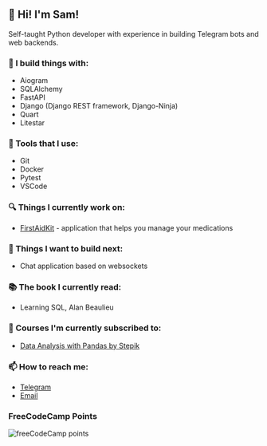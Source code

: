 ## 🤘 Hi! I'm Sam!
Self-taught Python developer with experience in building Telegram bots and web backends.

### 💫 I build things with:
* Aiogram
* SQLAlchemy
* FastAPI
* Django (Django REST framework, Django-Ninja)
* Quart
* Litestar

### 🧰 Tools that I use:
* Git
* Docker
* Pytest
* VSCode

### 🔍 Things I currently work on:
* [FirstAidKit](https://github.com/dynamicsamic/FirstAidKit) - application that helps you manage your medications 

### 🤔 Things I want to build next:
* Chat application based on websockets

### 📚 The book I currently read:
* Learning SQL, Alan Beaulieu

### 🔖 Courses I'm currently subscribed to:
* [Data Analysis with Pandas by Stepik](https://stepik.org/course/187506)

### 📫 How to reach me:
* [Telegram](https://t.me/dynamicsamic/)
* [Email](mailto:mirabyansr@gmail.com)

### FreeCodeCamp Points
![freeCodeCamp points](https://img.shields.io/freecodecamp/points/dynamicsamic)
